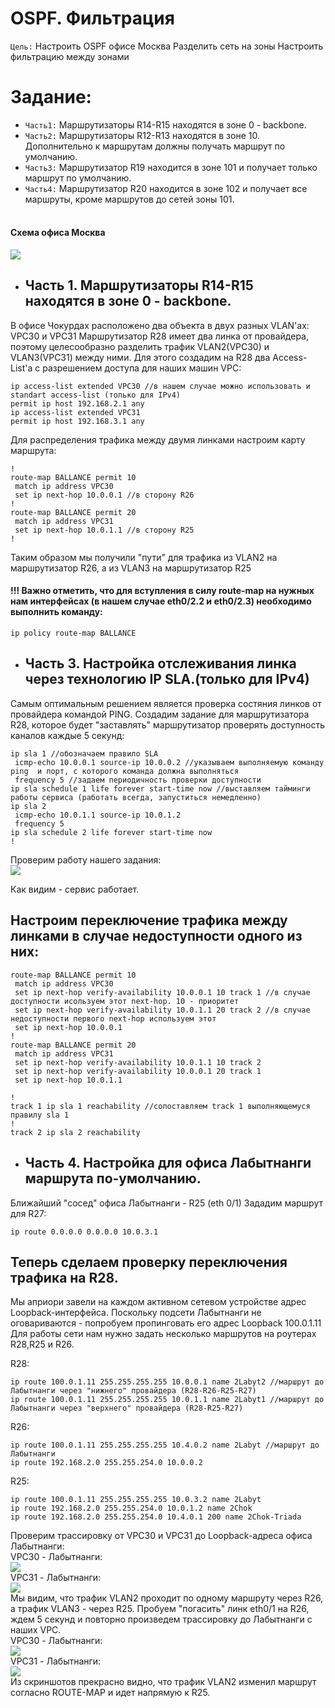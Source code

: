 # OSPF. Фильтрация
`Цель:`
Настроить OSPF офисе Москва
Разделить сеть на зоны
Настроить фильтрацию между зонами

# Задание:
- `Часть1:` Маршрутизаторы R14-R15 находятся в зоне 0 - backbone.
- `Часть2:` Маршрутизаторы R12-R13 находятся в зоне 10. Дополнительно к маршрутам должны получать маршрут по умолчанию.
- `Часть3:` Маршрутизатор R19 находится в зоне 101 и получает только маршрут по умолчанию.
- `Часть4:` Маршрутизатор R20 находится в зоне 102 и получает все маршруты, кроме маршрутов до сетей зоны 101.
<br><br>
#### Схема офиса Москва
![](https://github.com/Samurai1135/otus-network-engeneer/blob/85d1767c530c643491340105688876f95122c6ef/Lab-06/ScreenShots/stand.png)

- ## Часть 1. Маршрутизаторы R14-R15 находятся в зоне 0 - backbone.

В офисе Чокурдах расположено два объекта в двух разных VLAN'ах: VPC30 и VPC31
Маршрутизатор  R28 имеет два линка от провайдера, поэтому целесообразно разделить трафик VLAN2(VPC30) и VLAN3(VPС31) между ними.
Для этого создадим на R28 два Access-List'а с разрешением доступа для наших машин VPC:
 ~~~
ip access-list extended VPC30 //в нашем случае можно использовать и standart access-list (только для IPv4)
 permit ip host 192.168.2.1 any
ip access-list extended VPC31
 permit ip host 192.168.3.1 any
 ~~~
Для распределения трафика между двумя линками настроим карту маршрута:
~~~
!
route-map BALLANCE permit 10 
 match ip address VPC30
 set ip next-hop 10.0.0.1 //в сторону R26
!
route-map BALLANCE permit 20
 match ip address VPC31
 set ip next-hop 10.0.1.1 //в сторону R25
!
~~~
Таким образом мы получили "пути" для трафика из VLAN2 на маршрутизатор R26, а из VLAN3 на маршрутизатор R25

#### !!! Важно отметить, что для вступления в силу route-map на нужных нам интерфейсах  (в нашем случае eth0/2.2 и eth0/2.3) необходимо выполнить команду:
~~~
ip policy route-map BALLANCE
~~~

- ## Часть 3. Настройка отслеживания линка через технологию IP SLA.(только для IPv4)

Самым оптимальным решением является проверка состяния линков от провайдера командой PING. 
Создадим задание для маршрутизатора R28, которое будет "заставлять" маршрутизатор проверять доступность каналов каждые 5 секунд:

~~~
ip sla 1 //обозначаем правило SLA
 icmp-echo 10.0.0.1 source-ip 10.0.0.2 //указываем выполняемую команду  ping  и порт, с которого команда должна выполняться
 frequency 5 //задаем периодичность проверки доступности
ip sla schedule 1 life forever start-time now //выставляем тайминги работы сервиса (работать всегда, запуститься немедленно)
ip sla 2
 icmp-echo 10.0.1.1 source-ip 10.0.1.2
 frequency 5
ip sla schedule 2 life forever start-time now
!
~~~
Проверим работу нашего задания: <br>
![](https://github.com/Samurai1135/otus-network-engeneer/blob/4de5fb53ce74a350d14e038d26c05e56d9d30a0c/Lab-05/Screenshots/stat.png)

Как видим - сервис работает.

## Настроим переключение трафика между линками в случае недоступности одного из них:
~~~
route-map BALLANCE permit 10
 match ip address VPC30
 set ip next-hop verify-availability 10.0.0.1 10 track 1 //в случае доступности исользуем этот next-hop. 10 - приоритет
 set ip next-hop verify-availability 10.0.1.1 20 track 2 //в случае недоступности первого next-hop используем этот
 set ip next-hop 10.0.0.1
!
route-map BALLANCE permit 20
 match ip address VPC31
 set ip next-hop verify-availability 10.0.1.1 10 track 2
 set ip next-hop verify-availability 10.0.0.1 20 track 1
 set ip next-hop 10.0.1.1
~~~
~~~
!
track 1 ip sla 1 reachability //сопоставляем track 1 выполняющемуся правилу sla 1
!
track 2 ip sla 2 reachability
~~~

- ## Часть 4. Настройка для офиса Лабытнанги маршрута по-умолчанию.

Ближайший "сосед" офиса Лабытнанги - R25 (eth 0/1)
Зададим маршрут для R27:
~~~
ip route 0.0.0.0 0.0.0.0 10.0.3.1
~~~
## Теперь сделаем проверку переключения трафика на R28.
Мы априори завели на каждом активном сетевом устройстве адрес Loopback-интерфейса. Поскольку подсети Лабытнанги не оговариваются - попробуем пропинговать его адрес Loopback 100.0.1.11
Для работы сети нам нужно задать несколько маршрутов на роутерах R28,R25 и R26.

R28:
~~~
ip route 100.0.1.11 255.255.255.255 10.0.0.1 name 2Labyt2 //маршрут до Лабытнанги через "нижнего" провайдера (R28-R26-R25-R27)
ip route 100.0.1.11 255.255.255.255 10.0.1.1 name 2Labyt1 //маршрут до Лабытнанги через "верхнего" провайдера (R28-R25-R27)
~~~
R26:
~~~
ip route 100.0.1.11 255.255.255.255 10.4.0.2 name 2Labyt //маршрут до Лабытнанги
ip route 192.168.2.0 255.255.254.0 10.0.0.2
~~~
R25:
~~~
ip route 100.0.1.11 255.255.255.255 10.0.3.2 name 2Labyt
ip route 192.168.2.0 255.255.254.0 10.0.1.2 name 2Chok
ip route 192.168.2.0 255.255.254.0 10.4.0.1 200 name 2Chok-Triada
~~~
Проверим трассировку от VPC30 и VPC31 до Loopback-адреса офиса Лабытнанги:
<br>
VPC30 - Лабытнанги:<br>
![](https://github.com/Samurai1135/otus-network-engeneer/blob/5dd284f103f2c40a526c2d3b5afc7fef8de54268/Lab-05/Screenshots/VPC30%20trace1.png)<br>
VPC31 - Лабытнанги:<br>
![](https://github.com/Samurai1135/otus-network-engeneer/blob/5dd284f103f2c40a526c2d3b5afc7fef8de54268/Lab-05/Screenshots/VPC31%20trace1.png)
<br>
Мы видим, что трафик VLAN2 проходит по одному маршруту через R26, а трафик VLAN3 - через R25.
Пробуем "погасить" линк eth0/1 на R26, ждем 5 секунд и повторно произведем трассировку до Лабытнанги с наших VPC. <br>
VPC30 - Лабытнанги:<br>
![](https://github.com/Samurai1135/otus-network-engeneer/blob/ddb1446049702c0afd19497e5eb5c15b7c34866e/Lab-05/Screenshots/VPC30%20trace2.png) <br>
VPC31 - Лабытнанги:<br>
![](https://github.com/Samurai1135/otus-network-engeneer/blob/ddb1446049702c0afd19497e5eb5c15b7c34866e/Lab-05/Screenshots/VPC31trace2.png)<br>
Из скриншотов прекрасно видно, что трафик VLAN2 изменил маршрут согласно ROUTE-MAP и идет напрямую к R25.

